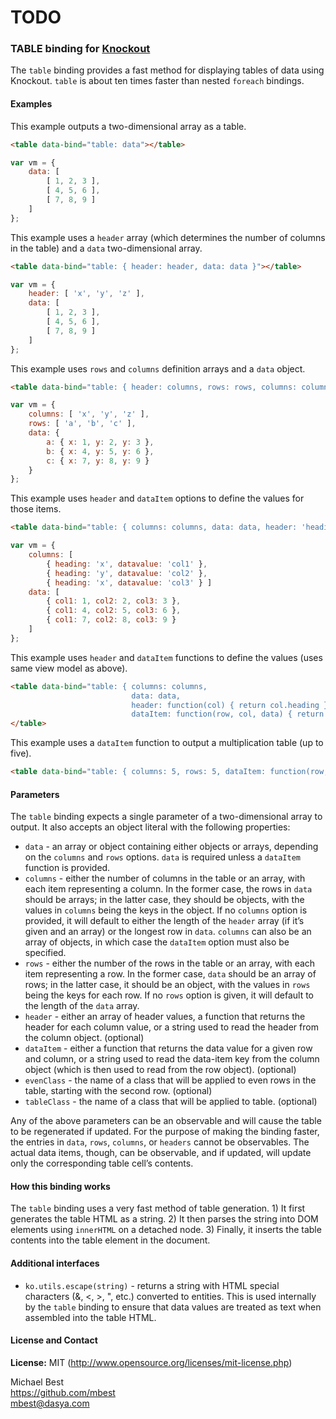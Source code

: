 ﻿# TODO

### **TABLE** binding for [Knockout](http://knockoutjs.com/)

The `table` binding provides a fast method for displaying tables of data using Knockout. `table` is about ten times faster than nested `foreach` bindings.

#### Examples

This example outputs a two-dimensional array as a table.

```html
<table data-bind="table: data"></table>
```

```javascript
var vm = {
    data: [
        [ 1, 2, 3 ],
        [ 4, 5, 6 ],
        [ 7, 8, 9 ]
    ]
};
```

This example uses a `header` array (which determines the number of columns in the table) and a `data` two-dimensional array.

```html
<table data-bind="table: { header: header, data: data }"></table>
```

```javascript
var vm = {
    header: [ 'x', 'y', 'z' ],
    data: [
        [ 1, 2, 3 ],
        [ 4, 5, 6 ],
        [ 7, 8, 9 ]
    ]
};
```

This example uses `rows` and `columns` definition arrays and a `data` object.

```html
<table data-bind="table: { header: columns, rows: rows, columns: columns, data: data }"></table>
```

```javascript
var vm = {
    columns: [ 'x', 'y', 'z' ],
    rows: [ 'a', 'b', 'c' ],
    data: {
        a: { x: 1, y: 2, y: 3 },
        b: { x: 4, y: 5, y: 6 },
        c: { x: 7, y: 8, y: 9 }
    }
};
```

This example uses `header` and `dataItem` options to define the values for those items.

```html
<table data-bind="table: { columns: columns, data: data, header: 'heading', dataItem: 'datavalue' }"></table>
```

```javascript
var vm = {
    columns: [
        { heading: 'x', datavalue: 'col1' },
        { heading: 'y', datavalue: 'col2' },
        { heading: 'x', datavalue: 'col3' } ]
    data: [
        { col1: 1, col2: 2, col3: 3 },
        { col1: 4, col2: 5, col3: 6 },
        { col1: 7, col2: 8, col3: 9 }
    ]
};
```

This example uses `header` and `dataItem` functions to define the values (uses same view model as above).

```html
<table data-bind="table: { columns: columns,
                           data: data,
                           header: function(col) { return col.heading },
                           dataItem: function(row, col, data) { return data[row][col.datavalue] } }">
</table>
```

This example uses a `dataItem` function to output a multiplication table (up to five).

```html
<table data-bind="table: { columns: 5, rows: 5, dataItem: function(row, col) { return (row+1) * (col+1) } }"></table>
```


#### Parameters

The `table` binding expects a single parameter of a two-dimensional array to output. It also accepts an object literal with the following properties:

* `data` - an array or object containing either objects or arrays, depending on the `columns` and `rows` options. `data` is required unless a `dataItem` function is provided.
* `columns` - either the number of columns in the table or an array, with each item representing a column. In the former case, the rows in `data` should be arrays; in the latter case, they should be objects, with the values in `columns` being the keys in the object. If no `columns` option is provided, it will default to either the length of the `header` array (if it’s given and an array) or the longest row in `data`. `columns` can also be an array of objects, in which case the `dataItem` option must also be specified.
* `rows` - either the number of the rows in the table or an array, with each item representing a row. In the former case, `data` should be an array of rows; in the latter case, it should be an object, with the values in `rows` being the keys for each row. If no `rows` option is given, it will default to the length of the `data` array.
* `header` - either an array of header values, a function that returns the header for each column value, or a string used to read the header from the column object. (optional)
* `dataItem` - either a function that returns the data value for a given row and column, or a string used to read the data-item key from the column object (which is then used to read from the row object). (optional)
* `evenClass` - the name of a class that will be applied to even rows in the table, starting with the second row. (optional)
* `tableClass` - the name of a class that will be applied to table. (optional)

Any of the above parameters can be an observable and will cause the table to be regenerated if updated. For the purpose of making the binding faster, the entries in `data`, `rows`, `columns`, or `headers` cannot be observables. The actual data items, though, can be observable, and if updated, will update only the corresponding table cell’s contents.

#### How this binding works

The `table` binding uses a very fast method of table generation. 1) It first generates the table HTML as a string. 2) It then parses the string into DOM elements using `innerHTML` on a detached node. 3) Finally, it inserts the table contents into the table element in the document.

#### Additional interfaces

* `ko.utils.escape(string)` - returns a string with HTML special characters (&, <, >, ", etc.) converted to entities. This is used internally by the `table` binding to ensure that data values are treated as text when assembled into the table HTML.

#### License and Contact

**License:** MIT (http://www.opensource.org/licenses/mit-license.php)

Michael Best<br>
https://github.com/mbest<br>
mbest@dasya.com
